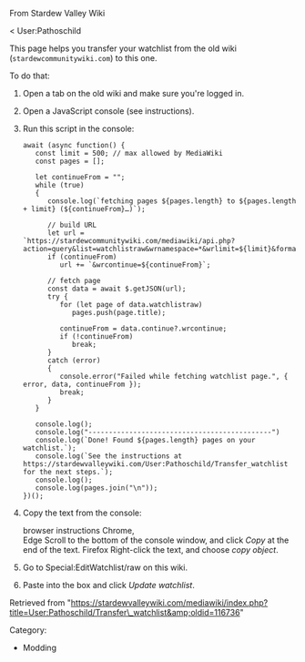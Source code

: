 From Stardew Valley Wiki

&lt; User:Pathoschild

This page helps you transfer your watchlist from the old wiki (`stardewcommunitywiki.com`) to this one.

To do that:

1. Open a tab on the old wiki and make sure you're logged in.
2. Open a JavaScript console (see instructions).
3. Run this script in the console:
   
   ```
   await (async function() {
      const limit = 500; // max allowed by MediaWiki
      const pages = [];
   
      let continueFrom = "";
      while (true)
      {
         console.log(`fetching pages ${pages.length} to ${pages.length + limit} (${continueFrom}…)`);
   
         // build URL
         let url = `https://stardewcommunitywiki.com/mediawiki/api.php?action=query&list=watchlistraw&wrnamespace=*&wrlimit=${limit}&format=json`;
         if (continueFrom)
            url += `&wrcontinue=${continueFrom}`;
   
         // fetch page
         const data = await $.getJSON(url);
         try {
            for (let page of data.watchlistraw)
               pages.push(page.title);
   
            continueFrom = data.continue?.wrcontinue;
            if (!continueFrom)
               break;
         }
         catch (error)
         {
            console.error("Failed while fetching watchlist page.", { error, data, continueFrom });
            break;
         }
      }
   
      console.log();
      console.log("---------------------------------------------")
      console.log(`Done! Found ${pages.length} pages on your watchlist.`);
      console.log(`See the instructions at https://stardewvalleywiki.com/User:Pathoschild/Transfer_watchlist for the next steps.`);
      console.log();
      console.log(pages.join("\n"));
   })();
   ```
4. Copy the text from the console:
   
   browser instructions Chrome,  
   Edge Scroll to the bottom of the console window, and click *Copy* at the end of the text. Firefox Right-click the text, and choose *copy object*.
5. Go to Special:EditWatchlist/raw on this wiki.
6. Paste into the box and click *Update watchlist*.

Retrieved from "https://stardewvalleywiki.com/mediawiki/index.php?title=User:Pathoschild/Transfer\_watchlist&amp;oldid=116736"

Category:

- Modding